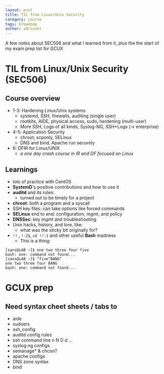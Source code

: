 ```yaml
---
layout: post
title: TIL from Linux/Unix Security
category: course
tags: brownbag
author: adricnet
---
```


A few notes about SEC506 and what I learned from it, plus the the start of my exam prep list for GCUX

# TIL from Linux/Unix Security (SEC506)

## Course overview
* 1-3: Hardening Linux/Unix systems
  * systemd, SSH, firewalls, auditing (single user)
  * rootkits, AIDE, physical access, sudo, hardening (multi-user)
  * More SSH, Logs of all kinds, Syslog-NG, SSH+Logs (-> enterprise)
* 4-5: Application Security
  * chroot, scponly, SELinux
  * DNS and bind, Apache run securely
* 6: DFIR for Linux/UNIX
  * _a one day crash course in IR and DF focused on Linux_

## Learnings

* lots of practice with CentOS
* **SystemD**'s positive contributions and how to use it
* **auditd** and its rules: 
  * turned out to be timely for a project
* **chroot**: both a program and a syscall
* SSH key files: can take options like forced commands
* **SELinux** end to end: configuration, mgmt, and policy
* **DNSSec**: key mgmt and troubleshooting 
* Unix hacks, history, and lore, like:
  * what was the sticky bit originally for?
* ```!!``` , ```!-2$```, ```cd !!:1``` and other useful **Bash** madness
  * This is a thing:
```
[sans@LAB ~]$ one two three four five
bash: one: command not found...
[sans@LAB ~]$ ^five^BANG^
one two three four BANG
bash: one: command not found...
```

# GCUX prep

## Need syntax cheet sheets / tabs to
* aide
* sudoers
* ssh_config
* auditd config rules
* ssh command line n N D d ...
* syslog ng configs
* semanage* & chcon?
* apache configs
* DNS zone syntax
* bind


